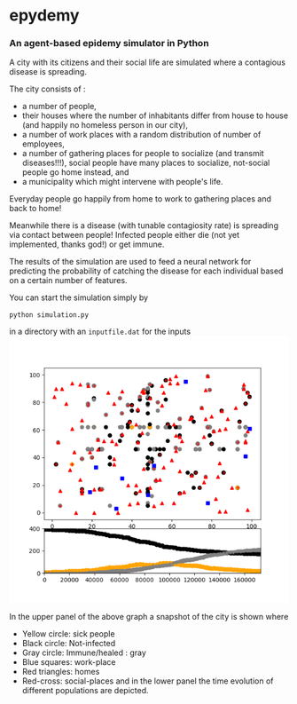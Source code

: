 # epydemy

### An agent-based epidemy simulator in Python

A city with its citizens and their social life are simulated where a contagious disease is spreading.  

The city consists of :

- a number of people,  
- their houses where the number of inhabitants differ from house to house (and happily no homeless person in our city),  
- a number of work places with a random distribution of number of employees,  
- a number of gathering places for people to socialize (and transmit diseases!!!), social people have many places to socialize, not-social people go home instead, and  
- a municipality which might intervene with people's life.  

Everyday people go happily from home to work to gathering places and back to home!
  
Meanwhile there is a disease (with tunable contagiosity rate) is spreading via contact between people! Infected people either die (not yet implemented, thanks god!) or get immune.  
  
The results of the simulation are used to feed a neural network for predicting the probability of catching the disease for each individual based on a certain number of features.

You can start the simulation simply by

```
python simulation.py

```
in a directory with an ```inputfile.dat``` for the inputs
![](a_snapshot.png)

In the upper panel of the above graph a snapshot of the city is shown where
* Yellow circle: sick people
* Black circle: Not-infected
* Gray circle: Immune/healed : gray
* Blue squares: work-place
* Red triangles: homes
* Red-cross: social-places
and in the lower panel the time evolution of different populations are depicted.
